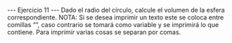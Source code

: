 --- Ejercicio 11 ---
Dado el radio del círculo, calcule el volumen de la esfera correspondiente.
NOTA: Si se desea imprimir un texto este se coloca entre comillas “”, caso contrario se
tomará como variable y se imprimirá lo que contiene. Para imprimir varias cosas se separan
por comas.